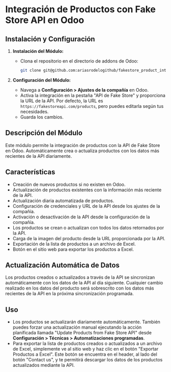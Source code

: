 # Integración de Productos con Fake Store API en Odoo

## Instalación y Configuración

1. **Instalación del Módulo:**
   - Clona el repositorio en el directorio de addons de Odoo:
     ```bash
     git clone git@github.com:ariasrodelogithub/fakestore_product_integration.git
     ```

2. **Configuración del Módulo:**
   - Navega a **Configuración > Ajustes de la compañía** en Odoo.
   - Activa la integración en la pestaña "API de Fake Store" y proporciona la URL de la API. Por defecto, la URL es `https://fakestoreapi.com/products`, pero puedes editarla según tus necesidades.
   - Guarda los cambios.

## Descripción del Módulo

Este módulo permite la integración de productos con la API de Fake Store en Odoo. Automáticamente crea o actualiza productos con los datos más recientes de la API diariamente.

## Características

- Creación de nuevos productos si no existen en Odoo.
- Actualización de productos existentes con la información más reciente de la API.
- Actualización diaria automatizada de productos.
- Configuración de credenciales y URL de la API desde los ajustes de la compañía.
- Activación o desactivación de la API desde la configuración de la compañía.
- Los productos se crean o actualizan con todos los datos retornados por la API.
- Carga de la imagen del producto desde la URL proporcionada por la API.
- Exportación de la lista de productos a un archivo de Excel.
- Botón en el sitio web para exportar los productos a Excel.

## Actualización Automática de Datos

Los productos creados o actualizados a través de la API se sincronizan automáticamente con los datos de la API al día siguiente. Cualquier cambio realizado en los datos del producto será sobrescrito con los datos más recientes de la API en la próxima sincronización programada.

## Uso

- Los productos se actualizarán diariamente automáticamente. También puedes forzar una actualización manual ejecutando la acción planificada llamada "Update Products from Fake Store API" desde **Configuración > Técnicas > Automatizaciones programadas**.
- Para exportar la lista de productos creados o actualizados a un archivo de Excel, simplemente ve al sitio web y haz clic en el botón "Exportar Productos a Excel". Este botón se encuentra en el header, al lado del botón "Contact us", y te permitirá descargar los datos de los productos actualizados mediante la API.

